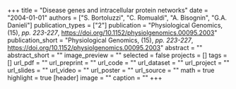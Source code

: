 +++
title = "Disease genes and intracellular protein networks"
date = "2004-01-01"
authors = ["S. Bortoluzzi", "C. Romualdi", "A. Bisognin", "G.A. Danieli"]
publication_types = ["2"]
publication = "Physiological Genomics, (15), _pp. 223-227_, https://doi.org/10.1152/physiolgenomics.00095.2003"
publication_short = "Physiological Genomics, (15), _pp. 223-227_, https://doi.org/10.1152/physiolgenomics.00095.2003"
abstract = ""
abstract_short = ""
image_preview = ""
selected = false
projects = []
tags = []
url_pdf = ""
url_preprint = ""
url_code = ""
url_dataset = ""
url_project = ""
url_slides = ""
url_video = ""
url_poster = ""
url_source = ""
math = true
highlight = true
[header]
image = ""
caption = ""
+++
